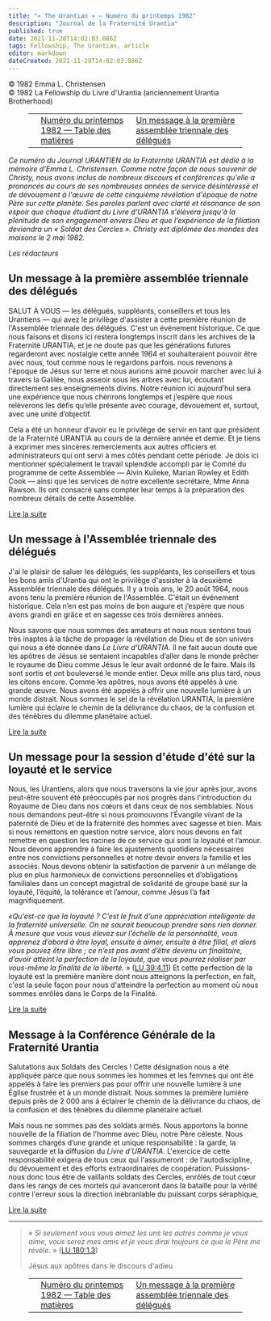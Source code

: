 ```yaml
---
title: "« The Urantian » — Numéro du printemps 1982"
description: "Journal de la Fraternité Urantia"
published: true
date: 2021-11-28T14:02:03.086Z
tags: Fellowship, The Urantian, article
editor: markdown
dateCreated: 2021-11-28T14:02:03.086Z
---
```


<p class="v-card v-sheet theme--light grey lighten-3 px-2">© 1982 Emma L. Christensen<br>© 1982 La Fellowship du Livre d'Urantia (anciennement Urantia Brotherhood)</p>
<figure class="table chapter-navigator">
  <table>
    <tbody>
      <tr>
        <td>
        </td>
        <td>
        <a href="/fr/index/articles_the_urantian#numéro-du-printemps-1982">
          <span class="mdi mdi-book-open-variant"></span><span class="pl-2">Numéro du printemps 1982 — Table des matières</span>
        </a>
        </td>
        <td>
        <a href="/fr/article/Emma_L_Christensen/A_message_to_the_first_triennial_delegate_assembly">
          <span class="pr-2">Un message à la première assemblée triennale des délégués</span><span class="mdi mdi-arrow-right-drop-circle"></span>
        </a>
        </td>
      </tr>
    </tbody>
  </table>
</figure>



_Ce numéro du Journal URANTIEN de la Fraternité URANTIA est dédié à la mémoire d'Emma L. Christensen. Comme notre façon de nous souvenir de Christy, nous avons inclus de nombreux discours et conférences qu'elle a prononcés au cours de ses nombreuses années de service désintéressé et de dévouement à l'œuvre de cette cinquième révélation d'époque de notre Père sur cette planète. Ses paroles parlent avec clarté et résonance de son espoir que chaque étudiant du Livre d'URANTIA s'élèvera jusqu'à la plénitude de son engagement envers Dieu et que l'expérience de la filiation deviendra un « Soldat des Cercles ». Christy est diplômée des mondes des maisons le 2 mai 1982._

_Les rédacteurs_

## Un message à la première assemblée triennale des délégués

SALUT À VOUS — les délégués, suppléants, conseillers et tous les Urantiens — qui avez le privilège d'assister à cette première réunion de l'Assemblée triennale des délégués. C'est un événement historique. Ce que nous faisons et disons ici restera longtemps inscrit dans les archives de la Fraternité URANTIA, et je ne doute pas que les générations futures regarderont avec nostalgie cette année 1964 et souhaiteraient pouvoir être avec nous, tout comme nous le regardons parfois. nous revenons à l'époque de Jésus sur terre et nous aurions aimé pouvoir marcher avec lui à travers la Galilée, nous asseoir sous les arbres avec lui, écoutant directement ses enseignements divins. Notre réunion ici aujourd’hui sera une expérience que nous chérirons longtemps et j’espère que nous relèverons les défis qu’elle présente avec courage, dévouement et, surtout, avec une unité d’objectif.

Cela a été un honneur d'avoir eu le privilège de servir en tant que président de la Fraternité URANTIA au cours de la dernière année et demie. Et je tiens à exprimer mes sincères remerciements aux autres officiers et administrateurs qui ont servi à mes côtés pendant cette période. Je dois ici mentionner spécialement le travail splendide accompli par le Comité du programme de cette Assemblée — Alvin Kulieke, Marian Rowley et Edith Cook — ainsi que les services de notre excellente secrétaire, Mme Anna Rawson. Ils ont consacré sans compter leur temps à la préparation des nombreux détails de cette Assemblée.

[Lire la suite](/fr/article/Emma_L_Christensen/A_message_to_the_first_triennial_delegate_assembly)

## Un message à l'Assemblée triennale des délégués

J'ai le plaisir de saluer les délégués, les suppléants, les conseillers et tous les bons amis d'Urantia qui ont le privilège d'assister à la deuxième Assemblée triennale des délégués. Il y a trois ans, le 20 août 1964, nous avons tenu la première réunion de l'Assemblée. C'était un événement historique. Cela n’en est pas moins de bon augure et j’espère que nous avons grandi en grâce et en sagesse ces trois dernières années.

Nous savons que nous sommes des amateurs et nous nous sentons tous très inaptes à la tâche de propager la révélation de Dieu et de son univers qui nous a été donnée dans _Le Livre d'URANTIA_. Il ne fait aucun doute que les apôtres de Jésus se sentaient incapables d’aller dans le monde prêcher le royaume de Dieu comme Jésus le leur avait ordonné de le faire. Mais ils sont sortis et ont bouleversé le monde entier. Deux mille ans plus tard, nous les citons encore. Comme les apôtres, nous avons été appelés à une grande œuvre. Nous avons été appelés à offrir une nouvelle lumière à un monde distrait. Nous sommes le sel de la révélation URANTIA, la première lumière qui éclaire le chemin de la délivrance du chaos, de la confusion et des ténèbres du dilemme planétaire actuel.

[Lire la suite](/fr/article/Emma_L_Christensen/A_message_to_the_triennial_delegate_assembly)

## Un message pour la session d'étude d'été sur la loyauté et le service

Nous, les Urantiens, alors que nous traversons la vie jour après jour, avons peut-être souvent été préoccupés par nos progrès dans l'introduction du Royaume de Dieu dans nos cœurs et dans ceux de nos semblables. Nous nous demandons peut-être si nous promouvons l’Évangile vivant de la paternité de Dieu et de la fraternité des hommes avec sagesse et bien. Mais si nous remettons en question notre service, alors nous devons en fait remettre en question les racines de ce service qui sont la loyauté et l’amour. Nous devons apprendre à faire les ajustements quotidiens nécessaires entre nos convictions personnelles et notre devoir envers la famille et les associés. Nous devons obtenir la satisfaction de parvenir à un mélange de plus en plus harmonieux de convictions personnelles et d’obligations familiales dans un concept magistral de solidarité de groupe basé sur la loyauté, l’équité, la tolérance et l’amour, comme Jésus l’a fait magnifiquement.

«_Qu’est-ce que la loyauté ? C’est le fruit d’une appréciation intelligente de la fraternité universelle. On ne saurait beaucoup prendre sans rien donner. À mesure que vous vous élevez sur l’échelle de la personnalité, vous apprenez d’abord à être loyal, ensuite à aimer, ensuite à être filial, et alors vous pouvez être libre ; ce n’est pas avant d’être devenu un finalitaire, d’avoir atteint la perfection de la loyauté, que vous pourrez réaliser par vous-même la finalité de la liberté._ » ([LU 39:4.11](/fr/The_Urantia_Book/39#p4_11)) Et cette perfection de la loyauté est la première manière dont nous atteignons la perfection, en fait, c'est la seule façon pour nous d'atteindre la perfection au moment où nous sommes enrôlés dans le Corps de la Finalité.

[Lire la suite](/fr/article/Emma_L_Christensen/A_message_to_the_summer_stuy_session_on_loyalty_and_service)

## Message à la Conférence Générale de la Fraternité Urantia

Salutations aux Soldats des Cercles ! Cette désignation nous a été appliquée parce que nous sommes les hommes et les femmes qui ont été appelés à faire les premiers pas pour offrir une nouvelle lumière à une Église frustrée et à un monde distrait. Nous sommes la première lumière depuis près de 2 000 ans à éclairer le chemin de la délivrance du chaos, de la confusion et des ténèbres du dilemme planétaire actuel.

Mais nous ne sommes pas des soldats armés. Nous apportons la bonne nouvelle de la filiation de l'homme avec Dieu, notre Père céleste. Nous sommes chargés d’une grande et unique responsabilité : la garde, la sauvegarde et la diffusion du _Livre d’URANTIA_. L'exercice de cette responsabilité exigera de tous ceux qui l'assumeront : de l'autodiscipline, du dévouement et des efforts extraordinaires de coopération. Puissions-nous donc tous être de vaillants soldats des Cercles, enrôlés de tout cœur dans les rangs de ces mortels qui avanceront dans la bataille pour la vérité contre l'erreur sous la direction inébranlable du puissant corps séraphique,

[Lire la suite](/fr/article/Emma_L_Christensen/Message_to_the_general_conference_of_Urantia_Brotherhood)

---

> « _Si seulement vous vous aimez les uns les autres comme je vous aime, vous serez mes amis et je vous dirai toujours ce que le Père me révèle._ » ([LU 180:1.3](/fr/The_Urantia_Book/180#p1_3))
> 
> Jésus aux apôtres dans le discours d'adieu




<figure class="table chapter-navigator">
  <table>
    <tbody>
      <tr>
        <td>
        </td>
        <td>
        <a href="/fr/index/articles_the_urantian#numéro-du-printemps-1982">
          <span class="mdi mdi-book-open-variant"></span><span class="pl-2">Numéro du printemps 1982 — Table des matières</span>
        </a>
        </td>
        <td>
        <a href="/fr/article/Emma_L_Christensen/A_message_to_the_first_triennial_delegate_assembly">
          <span class="pr-2">Un message à la première assemblée triennale des délégués</span><span class="mdi mdi-arrow-right-drop-circle"></span>
        </a>
        </td>
      </tr>
    </tbody>
  </table>
</figure>
